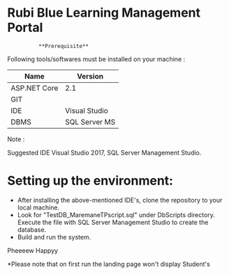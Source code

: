 # Rubi Blue Learning Management Portal

              **Prerequisite**

Following tools/softwares must be installed on your machine :

| Name        | Version           |
| ------      | -------           |
| ASP.NET Core| 2.1               |
| GIT         |                   |
| IDE         | Visual Studio     |
| DBMS        | SQL Server MS     |

Note :

Suggested IDE Visual Studio 2017, SQL Server Management Studio. 

# Setting up the environment:

- After installing the above-mentioned IDE's, clone the repository to your local machine.
- Look for "TestDB_MaremaneTPscript.sql" under DbScripts directory. Execute the file with SQL Server 
Management Studio to create the database.
- Build and run the system.

Pheeeew Happyy

*Please note that on first run the landing page won't display Student's
